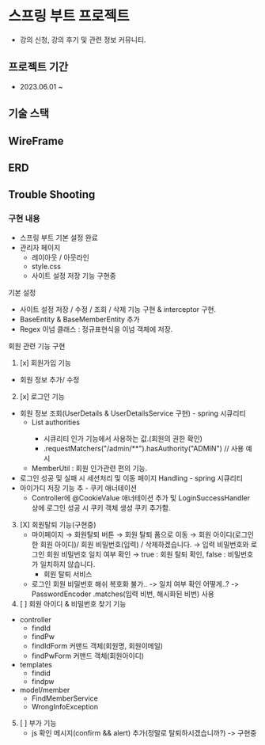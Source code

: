 # 스프링 부트 프로젝트
- 강의 신청, 강의 후기 및 관련 정보 커뮤니티.

## 프로젝트 기간
- 2023.06.01 ~

## 기술 스택

## WireFrame

## ERD

## Trouble Shooting

### 구현 내용
- 스프링 부트 기본 설정 완료
- 관리자 페이지
  - 레이아웃 / 아웃라인
  - style.css
  - 사이트 설정 저장 기능 구현중

기본 설정
- 사이트 설정 저장 / 수정 / 조회 / 삭제 기능 구현 & interceptor 구현.
- BaseEntity & BaseMemberEntity 추가
- Regex 이넘 클래스 : 정규표현식을 이넘 객체에 저장.

회원 관련 기능 구현
1. [x] 회원가입 기능
  - 회원 정보 추가/ 수정
2. [x] 로그인 기능
  - 회원 정보 조회(UserDetails & UserDetailsService 구현) - spring 시큐리티
    - List<GrantedAuthority> authorities
      - 시큐리티 인가 기능에서 사용하는 값.(회원의 권한 확인)
      - .requestMatchers("/admin/**").hasAuthority("ADMIN") // 사용 예시
    - MemberUtil : 회원 인가관련 편의 기능.
  - 로그인 성공 및 실패 시 세션처리 및 이동 페이지 Handling - spring 시큐리티
  - 아이가디 저장 기능 추 - 쿠키 애너테이션
    - Controller에 @CookieValue 애너테이션 추가 및 LoginSuccessHandler 상에 로그인 성공 시 쿠키 객체 생성 쿠키 추가함.
3. [X] 회원탈퇴 기능(구현중)
   - 마이페이지 → 회원탈퇴 버튼 → 회원 탈퇴 폼으로 이동 → 회원 아이디(로그인한 회원 아이디)/ 회원 비밀번호(입력) / 삭제하겠습니다.
     → 입력 비밀번호와 로그인 회원 비밀번호 일치 여부 확인 → true : 회원 탈퇴 확인, false : 비밀번호가 일치하지 않습니다.
     - 회원 탈퇴 서비스
   - 로그인 회원 비밀번호 해쉬 복호화 불가.. -> 일치 여부 확인 어떻게..? -> PasswordEncoder .matches(입력 비번, 해시화된 비번) 사용
4. [ ] 회원 아이디 & 비밀번호 찾기 기능
  - controller
    - findId 
    - findPw
    - findIdForm 커맨드 객체(회원명, 회원이메일)
    - findPwForm 커맨드 객체(회원아이디)
  - templates
    - findid
    - findpw
  - model/member
    - FindMemberService
    - WrongInfoException
5. [ ] 부가 기능
   - js 확인 메시지(confirm && alert) 추가(정말로 탈퇴하시겠습니까?) -> 구현중